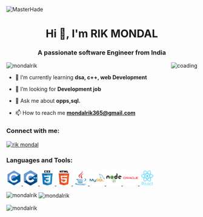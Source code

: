 ![MasterHade](https://www.freewebheaders.com/gc-mathematics-1600x400/multicolor-left-right-brain-science-mathematics-banner_gc-banner-1600x400_249125.jpg)
<h1 align="center">Hi 👋, I'm RIK MONDAL</h1>
<h3 align="center">A passionate software Engineer from India</h3>
<img align="right"alt="coading"widht="400"src="https://user-images.githubusercontent.com/55389276/140866485-8fb1c876-9a8f-4d6a-98dc-08c4981eaf70.gif">

<p align="left"> <img src="https://komarev.com/ghpvc/?username=mondalrik&label=Profile%20views&color=0e75b6&style=flat" alt="mondalrik" /> </p>

- 🌱 I’m currently learning **dsa, c++, web Development**

- 🤝 I’m looking for **Development job**

- 💬 Ask me about **opps,sql.**

- 📫 How to reach me **mondalrik365@gmail.com**

<h3 align="left">Connect with me:</h3>
<p align="left">
<a href="https://linkedin.com/in/rik mondal" target="blank"><img align="center" src="https://raw.githubusercontent.com/rahuldkjain/github-profile-readme-generator/master/src/images/icons/Social/linked-in-alt.svg" alt="rik mondal" height="30" width="40" /></a>
</p>

<h3 align="left">Languages and Tools:</h3>
<p align="left"> <a href="https://www.cprogramming.com/" target="_blank" rel="noreferrer"> <img src="https://raw.githubusercontent.com/devicons/devicon/master/icons/c/c-original.svg" alt="c" width="40" height="40"/> </a> <a href="https://www.w3schools.com/cpp/" target="_blank" rel="noreferrer"> <img src="https://raw.githubusercontent.com/devicons/devicon/master/icons/cplusplus/cplusplus-original.svg" alt="cplusplus" width="40" height="40"/> </a> <a href="https://www.w3schools.com/css/" target="_blank" rel="noreferrer"> <img src="https://raw.githubusercontent.com/devicons/devicon/master/icons/css3/css3-original-wordmark.svg" alt="css3" width="40" height="40"/> </a> <a href="https://www.w3.org/html/" target="_blank" rel="noreferrer"> <img src="https://raw.githubusercontent.com/devicons/devicon/master/icons/html5/html5-original-wordmark.svg" alt="html5" width="40" height="40"/> </a> <a href="https://www.java.com" target="_blank" rel="noreferrer"> <img src="https://raw.githubusercontent.com/devicons/devicon/master/icons/java/java-original.svg" alt="java" width="40" height="40"/> </a> <a href="https://www.mysql.com/" target="_blank" rel="noreferrer"> <img src="https://raw.githubusercontent.com/devicons/devicon/master/icons/mysql/mysql-original-wordmark.svg" alt="mysql" width="40" height="40"/> </a> <a href="https://nodejs.org" target="_blank" rel="noreferrer"> <img src="https://raw.githubusercontent.com/devicons/devicon/master/icons/nodejs/nodejs-original-wordmark.svg" alt="nodejs" width="40" height="40"/> </a> <a href="https://www.oracle.com/" target="_blank" rel="noreferrer"> <img src="https://raw.githubusercontent.com/devicons/devicon/master/icons/oracle/oracle-original.svg" alt="oracle" width="40" height="40"/> </a> <a href="https://reactjs.org/" target="_blank" rel="noreferrer"> <img src="https://raw.githubusercontent.com/devicons/devicon/master/icons/react/react-original-wordmark.svg" alt="react" width="40" height="40"/> </a> </p>

<p><img align="left" src="https://github-readme-stats.vercel.app/api/top-langs?username=mondalrik&show_icons=true&locale=en&layout=compact" alt="mondalrik" /></p>

<p>&nbsp;<img align="center" src="https://github-readme-stats.vercel.app/api?username=mondalrik&show_icons=true&locale=en" alt="mondalrik" /></p>

<p><img align="center" src="https://github-readme-streak-stats.herokuapp.com/?user=mondalrik&" alt="mondalrik" /></p>
